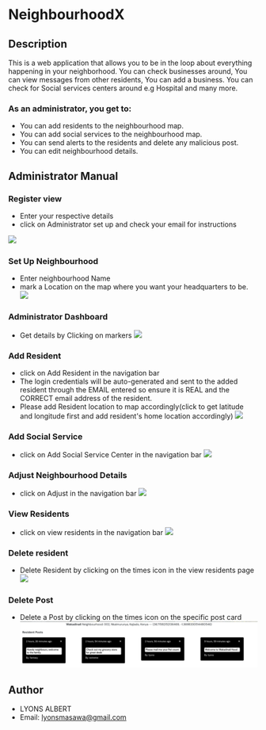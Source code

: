 # NeighbourhoodX
## Description
This is a web application that allows you to be in the loop about everything happening in your neighborhood. You can check businesses around, You can view messages from other residents, You can add a business. You can check for Social services centers around e.g Hospital and many more.

### As an administrator, you get to:
- You can add residents to the neighbourhood map.
- You can add social services to the neighbourhood map.
- You can send alerts to the residents and delete any malicious post.
- You can edit neighbourhood details.

## Administrator Manual
### Register view
- Enter your respective details
- click on Administrator set up and check your email for instructions
<img src="reg.png">

### Set Up Neighbourhood
- Enter neighbourhood Name
- mark a Location on the map where you want your headquarters to be.
  <img src="set.png">

### Administrator Dashboard
- Get details by Clicking on markers
  <img src="/neighbourhood/peeks/admin.png">

### Add Resident
- click on Add Resident in the navigation bar
- The login credentials will be auto-generated and sent to the added resident through the EMAIL entered so ensure it is REAL and the CORRECT email address of the resident.
- Please add Resident location to map accordingly(click to get latitude and longitude first and add resident's home location accordingly)
  <img src="addres.png">

### Add Social Service
- click on Add Social Service Center in the navigation bar
  <img src="addsoc.png">

### Adjust Neighbourhood Details
- click on Adjust in the navigation bar
  <img src="adj.png">

### View Residents
- click on view residents in the navigation bar
  <img src="ress.png">

### Delete resident
- Delete Resident by clicking on the times icon in the view residents page
  <img src="delres.png">

### Delete Post
- Delete a Post by clicking on the times icon on the specific post card
  <img src="peeks/delpost.png">

## Author
- LYONS ALBERT
- Email: lyonsmasawa@gmail.com